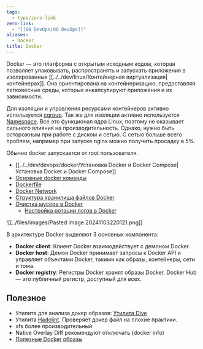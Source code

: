 ```yaml
---
tags:
  - type/zero-link
zero-link:
  - "[[00 DevOps|00 DevOps]]"
aliases:
  - Docker
title: Docker
---
```

Docker — это платформа с открытым исходным кодом, которая позволяет упаковывать, распространять и запускать приложения в изолированных [[../../dev/linux/Контейнерная виртуализация|контейнерах]]. Она ориентирована на контейнеризацию, предоставляя легковесные среды, которые инкапсулируют приложения и их зависимости.

Для изоляции и управления ресурсами контейнеров активно используется [cgroup](../../dev/linux/Control%20group.md). Так же для изоляции активно используется [Namespace](../../dev/linux/Namespace.md). Все это функционал ядра Linux, поэтому не оказывает сильного влияния на производительность. Однако, нужно быть осторожным при работе с диском и сетью. С сетью больше всего проблем, например при запуске nginx можно получить просадку в 5%.

Обычно docker запускается от root пользователя.

- [[../../dev/devops/docker/Установка Docker и Docker Compose|Установка Docker и Docker Compose]]
- [Основные docker команды](../../../../_inbox/Основные%20docker%20команды.md)
- [Dockerfile](../../dev/devops/docker/Dockerfile.md)
- [Docker Network](../../dev/devops/docker/Docker%20Network.md)
- [Структура хранилища файлов Docker](Структура%20хранилища%20файлов%20Docker.md)
- [Очистка мусора в Docker](Очистка%20мусора%20в%20Docker.md)
	- [Настройка ротации логов в Docker](Настройка%20ротации%20логов%20в%20Docker.md)

![[../files/images/Pasted image 20241103220121.png]]

В архитектуре Docker выделяют 3 основных компонента:
- **Docker client**: Клиент Docker взаимодействует с демоном Docker.
- **Docker host**: Демон Docker принимает запросы к Docker API и управляет объектами Docker, такими как образы, контейнеры, сети и тома.
- **Docker registry**: Регистры Docker хранят образы Docker. Docker Hub — это публичный регистр, доступный для всех.
## Полезное
- Утилита для анализа докер образов: [Утилита Dive](../../dev/devops/docker/Утилита%20Dive.md)
- Утилита [Hadolint](https://github.com/hadolint/hadolint). Проверяет докер файл на плохие практики.
- xfs более производительный
- Native Overlay Diff рекомендуют отключать (docker info)
- [Полезные Docker образы](../../dev/devops/docker/Полезные%20Docker%20образы.md)